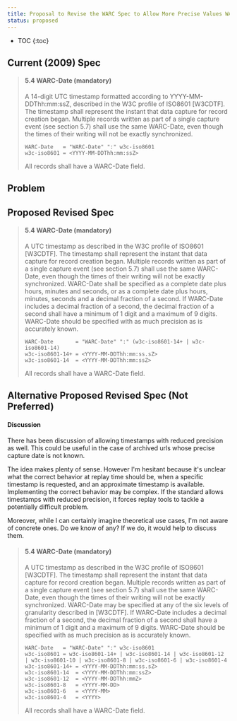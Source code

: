 ```yaml
---
title: Proposal to Revise the WARC Spec to Allow More Precise Values WARC-Date
status: proposed
---
```


* TOC
{:toc}

Current (2009) Spec
-------------------
> #### 5.4 WARC-Date (mandatory)
> 
> A 14-digit UTC timestamp formatted according to YYYY-MM-DDThh:mm:ssZ, described
> in the W3C profile of ISO8601 [W3CDTF]. The timestamp shall represent the
> instant that data capture for record creation began. Multiple records written
> as part of a single capture event (see section 5.7) shall use the same
> WARC-Date, even though the times of their writing will not be exactly
> synchronized.
> 
>     WARC-Date   = "WARC-Date" ":" w3c-iso8601
>     w3c-iso8601 = <YYYY-MM-DDThh:mm:ssZ>
> 
> All records shall have a WARC-Date field.

Problem
-------



Proposed Revised Spec
---------------------
> #### 5.4 WARC-Date (mandatory)
> 
> A UTC timestamp as described in the W3C profile of ISO8601 [W3CDTF]. The
> timestamp shall represent the instant that data capture for record creation
> began. Multiple records written as part of a single capture event (see section
> 5.7) shall use the same WARC-Date, even though the times of their writing will
> not be exactly synchronized. WARC-Date shall be specified as a complete date
> plus hours, minutes and seconds, or as a complete date plus hours, minutes,
> seconds and a decimal fraction of a second. If WARC-Date includes a decimal
> fraction of a second, the decimal fraction of a second shall have a minimum of
> 1 digit and a maximum of 9 digits. WARC-Date should be specified with as
> much precision as is accurately known.
> 
>     WARC-Date       = "WARC-Date" ":" (w3c-iso8601-14+ | w3c-iso8601-14)
>     w3c-iso8601-14+ = <YYYY-MM-DDThh:mm:ss.sZ>
>     w3c-iso8601-14  = <YYYY-MM-DDThh:mm:ssZ>
>
> All records shall have a WARC-Date field.


Alternative Proposed Revised Spec (Not Preferred)
-------------------------------------------------
#### Discussion

There has been discussion of allowing timestamps with reduced precision as well. This could be useful in the case of archived urls whose precise capture date is not known.

The idea makes plenty of sense. However I'm hesitant because it's unclear what the correct behavior at replay time
should be, when a specific timestamp is requested, and an approximate timestamp is available. Implementing the correct behavior may be complex. If the standard allows timestamps with reduced precision, it forces replay tools to tackle a potentially difficult problem.

Moreover, while I can certainly imagine theoretical use cases, I'm not aware of concrete ones. Do we know of any? If we do, it would help to discuss them.

> #### 5.4 WARC-Date (mandatory)
> 
> A UTC timestamp as described in the W3C profile of ISO8601 [W3CDTF]. The
> timestamp shall represent the instant that data capture for record creation
> began. Multiple records written as part of a single capture event (see section
> 5.7) shall use the same WARC-Date, even though the times of their writing will
> not be exactly synchronized. WARC-Date may be specified at any of the six
> levels of granularity described in [W3CDTF].  If WARC-Date includes a decimal
> fraction of a second, the decimal fraction of a second shall have a minimum of
> 1 digit and a maximum of 9 digits. WARC-Date should be specified with as
> much precision as is accurately known.
> 
>     WARC-Date   = "WARC-Date" ":" w3c-iso8601
>     w3c-iso8601 = w3c-iso8601-14+ | w3c-iso8601-14 | w3c-iso8601-12 | w3c-iso8601-10 | w3c-iso8601-8 | w3c-iso8601-6 | w3c-iso8601-4
>     w3c-iso8601-14+ = <YYYY-MM-DDThh:mm:ss.sZ>
>     w3c-iso8601-14  = <YYYY-MM-DDThh:mm:ssZ>
>     w3c-iso8601-12  = <YYYY-MM-DDThh:mmZ>
>     w3c-iso8601-8   = <YYYY-MM-DD>
>     w3c-iso8601-6   = <YYYY-MM>
>     w3c-iso8601-4   = <YYYY>
> 
> All records shall have a WARC-Date field.

